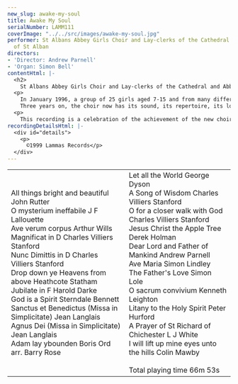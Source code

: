 ```yaml
---
new_slug: awake-my-soul
title: Awake My Soul
serialNumber: LAMM111
coverImage: "../../src/images/awake-my-soul.jpg"
performer: St Albans Abbey Girls Choir and Lay-clerks of the Cathedral and Abbey Church
  of St Alban
directors:
- 'Director: Andrew Parnell'
- 'Organ: Simon Bell'
contentHtml: |-
  <h2>
    St Albans Abbey Girls Choir and Lay-clerks of the Cathedral and Abbey Church of St Alban</h2>
  <p>
    In January 1996, a group of 25 girls aged 7-15 and from many different backgrounds came together to form the new St Albans Abbey Girls Choir. This had been in planning for over a year and was now a reality. Numerous questions were in people's minds, but perhaps the most important ones were: 'How do you start a brand new choir from scratch?': 'What will they sound like?': 'When is their first service'. From the beginning, the girls worked hard and strove to meet the expectations of the congregations who were eager to hear them. Most of the girls had no experience of Evensong, of psalms, of robes or of processions.<br>
    Three years on, the choir now has its sound, its repertoire, its look, its identity, and its role - hence the title of this first disc 'Awake my soul'. As its original aim declared, it sings Evensong on Wednesdays and Fridays, which had formerly been plain days, and at other times when there are opportunities. This often happens at a particularly busy season to spread the load previously borne wholly by the Cathedral Choir of boys and men. The girls frequently sing with the lay-clerks and on some special occasions with the boys, but most often they can be heard on their own, singing Evensong in the quire of the Abbey.</p>
  <p>
    This recording is a celebration of the achievement of the new choir's development over three years, with the encouragement and support of the successive Masters of the Music, Barry Rose and Andrew Lucas, and organ scholars, Peter Dyke and Simon Bell. As the girls go to different local schools, the constant help from parents arranging their families' lives around the girls' schedule is also deeply appreciated. The pieces on this disc are a selection of the choir's repertoire, covering a variety of styles, forms and forces, and reflecting the contribution of the Abbey Girls Choir to the regular worship in St Albans Cathedral.</p>
recordingDetailsHtml: |-
  <div id="details">
    <p>
      ©1999 Lammas Records</p>
  </div>
---
```


<table class="tracktable">
  <tbody>
    <tr>
      <td class="column1">
        <span class="trackname">All things bright and beautiful</span><span class="composer"> John Rutter</span><span class="trackname"><br>
          O mysterium ineffabile </span> <span class="composer">J F Lallouette</span><br>
        <span class="trackname"> Ave verum corpus </span> <span class="composer">Arthur Wills</span><br>
        <span class="trackname"> Magnificat in D</span><span class="composer"> Charles Villiers Stanford</span><br>
        <span class="trackname"> Nunc Dimittis in D</span><span class="composer"> Charles Villiers Stanford</span><br>
        <span class="trackname"> Drop down ye Heavens from above </span> <span class="composer">Heathcote Statham</span><br>
        <span class="trackname"> Jubilate in F </span> <span class="composer">Harold Darke</span><br>
        <span class="trackname"> God is a Spirit </span> <span class="composer">Sterndale Bennett</span><br>
        <span class="trackname"> Sanctus et Benedictus (Missa in Simplicitate) </span> <span class="composer">Jean Langlais</span><br>
        <span class="trackname"> Agnus Dei (Missa in Simplicitate) </span> <span class="composer">Jean Langlais</span><br>
        <span class="trackname"> Adam lay ybounden</span><span class="composer"> Boris Ord arr. Barry Rose</span>
      </td>
      <td class="column2">
        <span class="trackname">Let all the World </span> <span class="composer"> George Dyson</span><br>
        <span class="trackname"> A Song of Wisdom </span> <span class="composer">Charles Villiers Stanford</span><br>
        <span class="trackname"> O for a closer walk with God </span> <span class="composer">Charles Villiers Stanford</span><br>
        <span class="trackname"> Jesus Christ the Apple Tree </span> <span class="composer">Derek Holman</span><br>
        <span class="trackname"> Dear Lord and Father of Mankind </span> <span class="composer">Andrew Parnell</span><br>
        <span class="trackname"> Ave Maria </span> <span class="composer">Simon Lindley</span><br>
        <span class="trackname"> The Father's Love </span> <span class="composer">Simon Lole</span><br>
        <span class="trackname"> O sacrum convivium </span> <span class="composer">Kenneth Leighton</span><br>
        <span class="trackname"> Litany to the Holy Spirit </span> <span class="composer">Peter Hurford</span><br>
        <span class="trackname"> A Prayer of St Richard of Chichester </span> <span class="composer">L J White</span><br>
        <span class="trackname"> I will lift up mine eyes unto the hills </span> <span class="composer">Colin Mawby<br>
        </span><br>
        <span id="playingtime">Total playing time 66m 53s</span>
      </td>
    </tr>
  </tbody>
</table>
